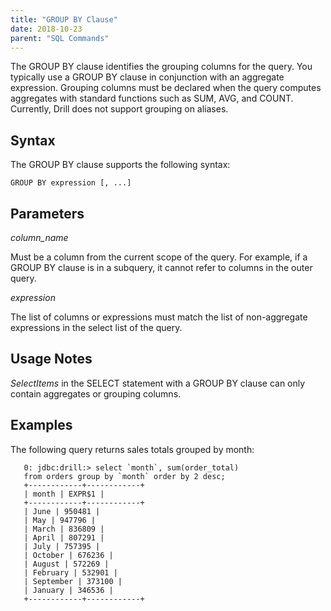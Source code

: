 ```yaml
---
title: "GROUP BY Clause"
date: 2018-10-23
parent: "SQL Commands"
---
```

The GROUP BY clause identifies the grouping columns for the query. You typically use a GROUP BY clause in conjunction with an aggregate expression. Grouping columns must be declared when the query computes aggregates with standard functions such as SUM, AVG, and COUNT. Currently, Drill does not support grouping on aliases.


## Syntax
The GROUP BY clause supports the following syntax:  


    GROUP BY expression [, ...]
  

## Parameters  
*column_name*  

Must be a column from the current scope of the query. For example, if a GROUP BY clause is in a subquery, it cannot refer to columns in the outer query.

*expression*  

The list of columns or expressions must match the list of non-aggregate expressions in the select list of the query.


## Usage Notes
*SelectItems* in the SELECT statement with a GROUP BY clause can only contain aggregates or grouping columns.


## Examples
The following query returns sales totals grouped by month:  

       0: jdbc:drill:> select `month`, sum(order_total)
       from orders group by `month` order by 2 desc;
       +------------+------------+
       | month | EXPR$1 |
       +------------+------------+
       | June | 950481 |
       | May | 947796 |
       | March | 836809 |
       | April | 807291 |
       | July | 757395 |
       | October | 676236 |
       | August | 572269 |
       | February | 532901 |
       | September | 373100 |
       | January | 346536 |
       +------------+------------+




